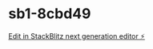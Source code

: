 # sb1-8cbd49

[Edit in StackBlitz next generation editor ⚡️](https://stackblitz.com/~/github.com/New-JJ/sb1-8cbd49)